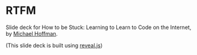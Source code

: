 RTFM
=======

Slide deck for How to be Stuck: Learning to Learn to Code on the Internet, by [Michael Hoffman](http://michaelshoffman.com).

(This slide deck is built using [reveal.js](https://github.com/hakimel/reveal.js/))
